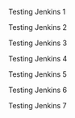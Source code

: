 Testing Jenkins 1

Testing Jenkins 2

Testing Jenkins 3

Testing Jenkins 4

Testing Jenkins 5

Testing Jenkins 6

Testing Jenkins 7

